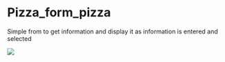 # Pizza_form_pizza

Simple from to get information and display it as information is entered and selected

<img src="PizzaForm.PNG">
